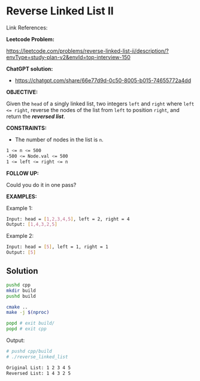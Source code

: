 # Reverse Linked List II

Link References:

**Leetcode Problem:**

https://leetcode.com/problems/reverse-linked-list-ii/description/?envType=study-plan-v2&envId=top-interview-150

**ChatGPT solution:**

- https://chatgpt.com/share/66e77d9d-0c50-8005-b015-74655772a4dd

**OBJECTIVE:**

Given the `head` of a singly linked list, two integers `left` and `right` where `left <= right`, reverse the nodes of the list from `left` to position `right`, and return the ***reversed list***.

**CONSTRAINTS:**

- The number of nodes in the list is `n`.

~~~bash
1 <= n <= 500
-500 <= Node.val <= 500
1 <= left <= right <= n
~~~

**FOLLOW UP:**

Could you do it in one pass?

**EXAMPLES:**

Example 1:

~~~bash
Input: head = [1,2,3,4,5], left = 2, right = 4
Output: [1,4,3,2,5]
~~~

Example 2:

~~~bash
Input: head = [5], left = 1, right = 1
Output: [5]
~~~

## Solution

~~~bash
pushd cpp
mkdir build
pushd build

cmake ..
make -j $(nproc)

popd # exit build/
popd # exit cpp
~~~

Output:

~~~bash
# pushd cpp/build
# ./reverse_linked_list 

Original List: 1 2 3 4 5 
Reversed List: 1 4 3 2 5
~~~
